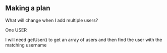 ## Making a plan

What will change when I add multiple users?

One USER

I will need getUser() to get an array of users and then find the user
with the matching username
